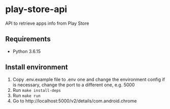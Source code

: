 # play-store-api
API to retrieve apps info from Play Store

## Requirements
* Python 3.6.15

## Install environment
1. Copy .env.example file to .env one and change the environment config if is necessary, change the port to a different one, e.g. 5000
2. Run `make install-deps`
3. Run `make run`
4. Go to http://localhost:5000/v2/details/com.android.chrome
